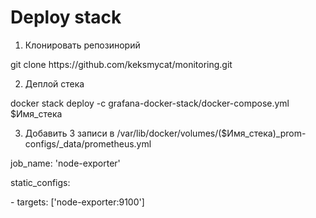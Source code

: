 # Deploy stack

1. Клонировать репозинорий
<p> git clone https://github.com/keksmycat/monitoring.git</p>
   
2. Деплой стека  
<p>   docker stack deploy -c grafana-docker-stack/docker-compose.yml $Имя_стека</p>

3. Добавить 3 записи в  /var/lib/docker/volumes/($Имя_стека)_prom-configs/_data/prometheus.yml
   
<p> job_name: 'node-exporter'</p>

<p>	static_configs:</p>

<p>		- targets: ['node-exporter:9100']	</p>

   
